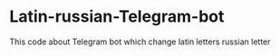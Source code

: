 # Latin-russian-Telegram-bot
This code about Telegram bot which change latin letters russian letter 
